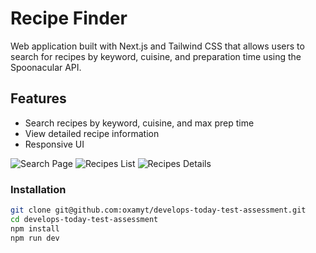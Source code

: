 # Recipe Finder

Web application built with Next.js and Tailwind CSS that allows users to search for recipes by keyword, cuisine, and preparation time using the Spoonacular API.

## Features

- Search recipes by keyword, cuisine, and max prep time
- View detailed recipe information
- Responsive UI

![Search Page](https://res.cloudinary.com/dehoidlo0/image/upload/v1744380480/qgjgt27buf3pt7o15jzy.png)
![Recipes List](https://res.cloudinary.com/dehoidlo0/image/upload/v1744380481/u1jyemxxrrwy2ykqkaq8.png)
![Recipes Details](https://res.cloudinary.com/dehoidlo0/image/upload/v1744380480/ek6qmq4mq2fczfdlmm7q.png)

### Installation

```bash
git clone git@github.com:oxamyt/develops-today-test-assessment.git
cd develops-today-test-assessment
npm install
npm run dev
```
